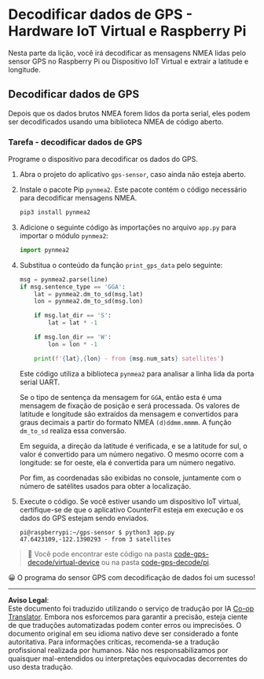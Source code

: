 <!--
CO_OP_TRANSLATOR_METADATA:
{
  "original_hash": "cbb8c285bc64c5192fae3368fb5077d2",
  "translation_date": "2025-08-28T03:15:25+00:00",
  "source_file": "3-transport/lessons/1-location-tracking/single-board-computer-gps-decode.md",
  "language_code": "br"
}
-->
# Decodificar dados de GPS - Hardware IoT Virtual e Raspberry Pi

Nesta parte da lição, você irá decodificar as mensagens NMEA lidas pelo sensor GPS no Raspberry Pi ou Dispositivo IoT Virtual e extrair a latitude e longitude.

## Decodificar dados de GPS

Depois que os dados brutos NMEA forem lidos da porta serial, eles podem ser decodificados usando uma biblioteca NMEA de código aberto.

### Tarefa - decodificar dados de GPS

Programe o dispositivo para decodificar os dados do GPS.

1. Abra o projeto do aplicativo `gps-sensor`, caso ainda não esteja aberto.

1. Instale o pacote Pip `pynmea2`. Este pacote contém o código necessário para decodificar mensagens NMEA.

    ```sh
    pip3 install pynmea2
    ```

1. Adicione o seguinte código às importações no arquivo `app.py` para importar o módulo `pynmea2`:

    ```python
    import pynmea2
    ```

1. Substitua o conteúdo da função `print_gps_data` pelo seguinte:

    ```python
    msg = pynmea2.parse(line)
    if msg.sentence_type == 'GGA':
        lat = pynmea2.dm_to_sd(msg.lat)
        lon = pynmea2.dm_to_sd(msg.lon)

        if msg.lat_dir == 'S':
            lat = lat * -1

        if msg.lon_dir == 'W':
            lon = lon * -1

        print(f'{lat},{lon} - from {msg.num_sats} satellites')
    ```

    Este código utiliza a biblioteca `pynmea2` para analisar a linha lida da porta serial UART.

    Se o tipo de sentença da mensagem for `GGA`, então esta é uma mensagem de fixação de posição e será processada. Os valores de latitude e longitude são extraídos da mensagem e convertidos para graus decimais a partir do formato NMEA `(d)ddmm.mmmm`. A função `dm_to_sd` realiza essa conversão.

    Em seguida, a direção da latitude é verificada, e se a latitude for sul, o valor é convertido para um número negativo. O mesmo ocorre com a longitude: se for oeste, ela é convertida para um número negativo.

    Por fim, as coordenadas são exibidas no console, juntamente com o número de satélites usados para obter a localização.

1. Execute o código. Se você estiver usando um dispositivo IoT virtual, certifique-se de que o aplicativo CounterFit esteja em execução e os dados do GPS estejam sendo enviados.

    ```output
    pi@raspberrypi:~/gps-sensor $ python3 app.py 
    47.6423109,-122.1390293 - from 3 satellites
    ```

> 💁 Você pode encontrar este código na pasta [code-gps-decode/virtual-device](../../../../../3-transport/lessons/1-location-tracking/code-gps-decode/virtual-device) ou na pasta [code-gps-decode/pi](../../../../../3-transport/lessons/1-location-tracking/code-gps-decode/pi).

😀 O programa do sensor GPS com decodificação de dados foi um sucesso!

---

**Aviso Legal**:  
Este documento foi traduzido utilizando o serviço de tradução por IA [Co-op Translator](https://github.com/Azure/co-op-translator). Embora nos esforcemos para garantir a precisão, esteja ciente de que traduções automatizadas podem conter erros ou imprecisões. O documento original em seu idioma nativo deve ser considerado a fonte autoritativa. Para informações críticas, recomenda-se a tradução profissional realizada por humanos. Não nos responsabilizamos por quaisquer mal-entendidos ou interpretações equivocadas decorrentes do uso desta tradução.